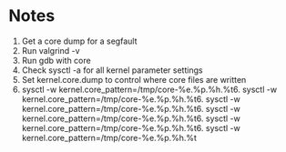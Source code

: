 # Notes
1. Get a core dump for a segfault
2. Run valgrind -v
3. Run gdb with core
4. Check sysctl -a for all kernel parameter settings
5. Set kernel.core.dump to control where core files are written
6. sysctl -w kernel.core_pattern=/tmp/core-%e.%p.%h.%t6. sysctl -w kernel.core_pattern=/tmp/core-%e.%p.%h.%t6. sysctl -w kernel.core_pattern=/tmp/core-%e.%p.%h.%t6. sysctl -w kernel.core_pattern=/tmp/core-%e.%p.%h.%t6. sysctl -w kernel.core_pattern=/tmp/core-%e.%p.%h.%t6. sysctl -w kernel.core_pattern=/tmp/core-%e.%p.%h.%t
